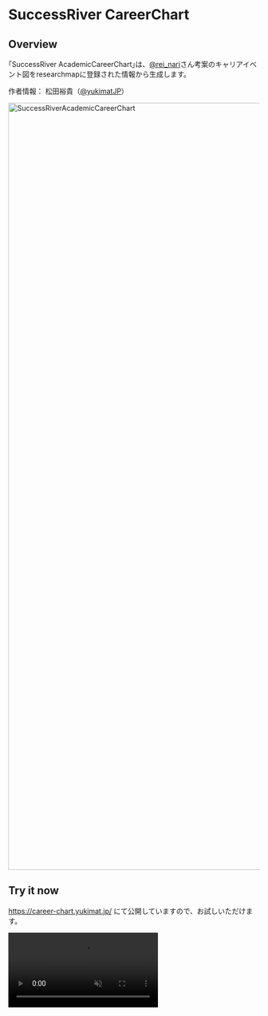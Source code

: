 # SuccessRiver CareerChart

## Overview
｢SuccessRiver AcademicCareerChart｣は、<a href="https://twitter.com/rei_nari">@rei_nari</a>さん考案のキャリアイベント図をresearchmapに登録された情報から生成します。

作者情報： 松田裕貴（<a href="https://twitter.com/yukimatJP">@yukimatJP</a>）

<img width="1539" alt="SuccessRiverAcademicCareerChart" src="https://github.com/yukimatJP/SuccessRiverAcademicCareerChartJS/assets/3212917/09d336cb-0779-4006-9f15-033e0d36d399">

## Try it now
<a href="https://career-chart.yukimat.jp/">https://career-chart.yukimat.jp/</a> にて公開していますので、お試しいただけます。
<div><video controls src="https://github.com/yukimatJP/SuccessRiverAcademicCareerChartJS/assets/3212917/fa29852c-199e-41d8-b437-c57c4b107d4c" muted="true"></video></div>

